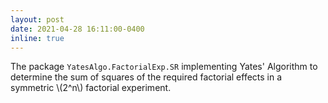 ```yaml
---
layout: post
date: 2021-04-28 16:11:00-0400
inline: true
---
```


The package `YatesAlgo.FactorialExp.SR` implementing Yates' Algorithm to determine the sum of squares of the required factorial effects in a symmetric \\(2^n\\) factorial experiment.
